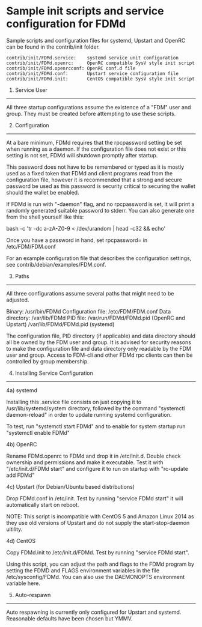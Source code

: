 Sample init scripts and service configuration for FDMd
==========================================================

Sample scripts and configuration files for systemd, Upstart and OpenRC
can be found in the contrib/init folder.

    contrib/init/FDMd.service:    systemd service unit configuration
    contrib/init/FDMd.openrc:     OpenRC compatible SysV style init script
    contrib/init/FDMd.openrcconf: OpenRC conf.d file
    contrib/init/FDMd.conf:       Upstart service configuration file
    contrib/init/FDMd.init:       CentOS compatible SysV style init script

1. Service User
---------------------------------

All three startup configurations assume the existence of a "FDM" user
and group.  They must be created before attempting to use these scripts.

2. Configuration
---------------------------------

At a bare minimum, FDMd requires that the rpcpassword setting be set
when running as a daemon.  If the configuration file does not exist or this
setting is not set, FDMd will shutdown promptly after startup.

This password does not have to be remembered or typed as it is mostly used
as a fixed token that FDMd and client programs read from the configuration
file, however it is recommended that a strong and secure password be used
as this password is security critical to securing the wallet should the
wallet be enabled.

If FDMd is run with "-daemon" flag, and no rpcpassword is set, it will
print a randomly generated suitable password to stderr.  You can also
generate one from the shell yourself like this:

bash -c 'tr -dc a-zA-Z0-9 < /dev/urandom | head -c32 && echo'

Once you have a password in hand, set rpcpassword= in /etc/FDM/FDM.conf

For an example configuration file that describes the configuration settings,
see contrib/debian/examples/FDM.conf.

3. Paths
---------------------------------

All three configurations assume several paths that might need to be adjusted.

Binary:              /usr/bin/FDMd
Configuration file:  /etc/FDM/FDM.conf
Data directory:      /var/lib/FDMd
PID file:            /var/run/FDMd/FDMd.pid (OpenRC and Upstart)
                     /var/lib/FDMd/FDMd.pid (systemd)

The configuration file, PID directory (if applicable) and data directory
should all be owned by the FDM user and group.  It is advised for security
reasons to make the configuration file and data directory only readable by the
FDM user and group.  Access to FDM-cli and other FDMd rpc clients
can then be controlled by group membership.

4. Installing Service Configuration
-----------------------------------

4a) systemd

Installing this .service file consists on just copying it to
/usr/lib/systemd/system directory, followed by the command
"systemctl daemon-reload" in order to update running systemd configuration.

To test, run "systemctl start FDMd" and to enable for system startup run
"systemctl enable FDMd"

4b) OpenRC

Rename FDMd.openrc to FDMd and drop it in /etc/init.d.  Double
check ownership and permissions and make it executable.  Test it with
"/etc/init.d/FDMd start" and configure it to run on startup with
"rc-update add FDMd"

4c) Upstart (for Debian/Ubuntu based distributions)

Drop FDMd.conf in /etc/init.  Test by running "service FDMd start"
it will automatically start on reboot.

NOTE: This script is incompatible with CentOS 5 and Amazon Linux 2014 as they
use old versions of Upstart and do not supply the start-stop-daemon uitility.

4d) CentOS

Copy FDMd.init to /etc/init.d/FDMd. Test by running "service FDMd start".

Using this script, you can adjust the path and flags to the FDMd program by
setting the FDMD and FLAGS environment variables in the file
/etc/sysconfig/FDMd. You can also use the DAEMONOPTS environment variable here.

5. Auto-respawn
-----------------------------------

Auto respawning is currently only configured for Upstart and systemd.
Reasonable defaults have been chosen but YMMV.
